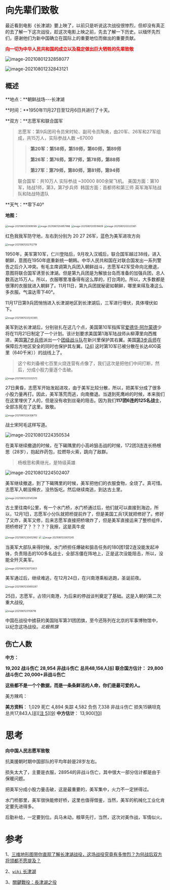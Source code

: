 # 向先辈们致敬

最近看到电影《长津湖》要上映了，以前只是听说这次战役很惨烈，但却没有真正的去了解一下这次战役，趁这次电影上映之前，先去了解一下历史。以缅怀先烈们，感谢他们为新中国确立在国际上的重要地位而做出的重要贡献。

<font color=red>**向一切为中华人民共和国的成立以及稳定做出巨大牺牲的先辈致敬**</font>

![image-20210801232858077](images/image-20210801232858077.png)

![image-20210801232843121](images/image-20210801232843121.png)



## 概述

**地点：**朝鲜战场---长津湖

**时间：**1950年11月27日至12月6日共进行了十天。

**双方：**志愿军和联合国军

> 志愿军：第9兵团司令员宋时轮、副司令员陶勇，由20军、26军和27军组成，共15万人，实际参战人数 ~67000
>
> > **第20军：第58师，第59师，第60师，第89师**
> >
> > **第26军：第76师，第77师，第78师，第88师**
> >
> > **第27军：第79师，第80师，第81师，第94师**
>
> 联合国军：共10万人 实际参战 ~30000  800余架飞机。
> ​	美国方面：第10军，陆战1师，第3，第7步兵师
> ​	韩国方面：首都师和第三师
> ​	英军海军陆战队和陆战特遣队

**天气：**零下40°

**地图：**

<img src="images/image-20210801203616149.png" alt="image-20210801203616149" style="zoom:50%;" />

<img src="images/image-20210801204957998.png" alt="image-20210801204957998" style="zoom:50%;" />

<img src="images/image-20210801205519409.png" alt="image-20210801205519409" style="zoom:50%;" />

<img src="images/image-20210801203323361.png" alt="image-20210801203323361" style="zoom:50%;" />

红色我我军防守地，左右到分别为 20 27 26军，蓝色为美军进攻方向

<img src="images/image-20210801202702719.png" alt="image-20210801202702719" style="zoom:50%;" />

​		1950年，美军第10军，仁川登陆后，9月攻入汉城后，联合国军越过38线，进入朝鲜，意图在1950年底重新统一朝韩。中华人民共和国在对联合国发出一系列警告之后介入冲突。有毛主席调第九兵团入朝鲜战斗，志愿军42军受命向北撤退，意图将联合国军诱至长津湖。但是第九兵团是为解放台岛而准备的加强兵团，总人数高达15万人。所以，衣服哪里准备得有这么厚的，打台湾的。所以，大多数都是很薄的衣服就进入朝鲜了。11月11日，第九兵团就秘密如朝鲜，哪里来得及凑这么多衣服。气温达零下40°。

​		11月17日第9兵团悄悄进入长津湖地区到长津湖后，三军进行埋伏，具体埋伏如下。

<img src="images/image-20210801223243365.png" alt="image-20210801223243365" style="zoom:50%;" />

美军到达长津湖后，分别驻扎在这几个点，美国第10军指挥官[爱德华·阿尔蒙德](https://zh.wikipedia.org/wiki/爱德华·阿尔蒙德)少将在11月21日制定了一个计划。该计划要求美国第1海军陆战师从柳潭里向西推进，美国[第7步兵师](https://zh.wikipedia.org/wiki/第7步兵師)派出一个[团级战斗队](https://zh.wikipedia.org/w/index.php?title=团级战斗队&action=edit&redlink=1)在新兴里保护其右翼。美国[第3步兵师](https://zh.wikipedia.org/wiki/第3步兵师)在保障后方地区安全的同时也保护其左翼。[[24\]](https://zh.wikipedia.org/wiki/长津湖战役#cite_note-FOOTNOTEAppleman199014-30) 这时第10军已被分散在长达400英里（640千米））的战线上了。

>  这个和刘备被七百里火烧连营有点像了，我们这次是把他们中间打断，然后，分成小股力量逐个击破。

<img src="images/image-20210801223332572.png" alt="image-20210801223332572" style="zoom:50%;" />

27日黄昏，志愿军开始发起进攻，由于美军比较分散，所以，把美军分成了很多小股力量再打。因此，美军落荒而逃，向南撤退。当退到死鹰岭的时候，本来我们在这里埋伏了人的，但是没有收到丝毫的阻击。因为我们**117团6连的125名战士**，全部冻死在了这里。致敬。

<img src="images/image-20210801224306713.png" alt="image-20210801224306713" style="zoom:50%;" />

战士宋阿毛这样写道。

![image-20210801224350534](images/image-20210801224350534.png)

在美军继续撤退的时候，在下碣隅里的小高岭狙击战的时候，172团3连连长杨根思（28岁），抱起炸药包，拉燃导火索，跳向了敌群。

> 杨根思和黄继光，是特级英雄

![image-20210801224502407](images/image-20210801224502407.png)

美军继续撤退，到了下碣隅里的时候，美军把他们的衣服食物，全烧了。真可惜。志愿军入朝没棉衣，没热饭吃。然后继续南逃，到达古土里。

<img src="images/image-20210801225145299.png" alt="image-20210801225145299" style="zoom:50%;" />

古土里往南6公里，有一个水门桥，水门桥通过后，他们就可以直接到海边，所以，12月1日，志愿军小分队就把桥提前炸了，但是美国工兵1天就把修好了。修好了又炸，美军又修，后来志愿军直接把桥墩炸了，但是美军直接运来了整桥组件，把桥修好了？？？？？我擦，这是真牛皮

<img src="images/image-20210801230432992.png" alt="image-20210801230432992" style="zoom:50%;" />

<img src="images/image-20210801230344903.png" style="zoom:50%;" />

<img src="images/image-20210801230011245.png" alt="image-20210801230011245" style="zoom:50%;" />

当美军大部队来得时候，水门桥担任爆破和狙击任务的180团1营2连没能发起冲锋，负责阻击的100多名战士，全部冻僵在阵地上，正是这次没能阻击，所以，没能全歼灭美军。

<img src="images/image-20210801230712603.png" alt="image-20210801230712603" style="zoom:50%;" />

美军通过后，继续难逃，在12月24日，在兴南港乘船逃跑，圣诞前夜。

<img src="images/image-20210801230850287.png" alt="image-20210801230850287" style="zoom:50%;" />

25日，志愿军，占领兴南港，为后来的停战谈判奠定了基础。这是入朝的第二次重大战役,

<img src="images/image-20210801231106716.png" alt="image-20210801231106716" style="zoom:50%;" />

中国在战役中掳获的美国陆军第31团团旗，至今还陈列在北京的军事博物馆中，以纪念这场战役。*北极熊旗*

## 伤亡人数

**中方：**

**19,202 战斗伤亡**
**28,954 非战斗伤亡**
**总共48,156人[[6\]](https://zh.wikipedia.org/wiki/长津湖战役#cite_note-FOOTNOTEXue_&_Li_Part_Four2000徐焰:"第九兵团战斗减员19202人，冻饿减员28954人；减员总数48156人。"-10)**
**联合国方估计：**
**29,800 战斗伤亡**
**20,000+非战斗伤亡**

**这些都不是一个个数据，而是一条条鲜活的人命，你们是最可爱的人。**



 美方辣鸡：

**美方资料**：
1,029 死亡
4,894 失踪
4,582 负伤
7,338 非战斗伤亡
损失15辆坦克
总共17,843人[[8\]](https://zh.wikipedia.org/wiki/长津湖战役#cite_note-FOOTNOTEAppleman1990345,_347-12)[[注 5\]](https://zh.wikipedia.org/wiki/长津湖战役#cite_note-13)[[9\]](https://zh.wikipedia.org/wiki/长津湖战役#cite_note-FOOTNOTEAppleman1990348-14)
**中方估计**：
13,900[[10\]](https://zh.wikipedia.org/wiki/长津湖战役#cite_note-FOOTNOTEXue_&_Li_Part_Four2000-15)

# 思考

**向中国人民志愿军致敬**

抗美援朝时期中国部队的平均年龄是28岁左右。

损失太大了，主要是衣服，28954的非战斗伤亡，其中很大一部分估计都是由于保暖问题。

把美军分成小股力量击破，这是最重要的，美军集中，火力不一定拼得过。

水门桥那里，美军很快能修好桥，这里也值得借鉴，当然，美军的机械化工业化肯定要先进得多。

后勤补给，一定要到位。兵马未动，粮草先行，当然，这次对美作战，军情似火。



# 参考

1、[三维地形图带你直观了解长津湖战役，这场战役究竟有多惨烈？为何战后双方将领都不愿提及？](https://www.bilibili.com/video/BV14C4y147ye?from=search&seid=9074160648842624361)

2、[`wiki` 长津湖](https://zh.wikipedia.org/zh-hk/%E9%95%BF%E6%B4%A5%E6%B9%96%E6%88%98%E5%BD%B9)

3、[關鍵戰役：長津湖之役](https://www.youtube.com/watch?v=D0Z3yPvHgbI&t=1042s)


